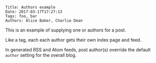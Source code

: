     Title: Authors example
    Date: 2017-03-17T17:27:13
    Tags: foo, bar
    Authors: Alice Baker, Charlie Dean

This is an example of supplying one or authors for a post.

Like a tag, each each author gets their own index page and feed.

In generated RSS and Atom feeds, post author(s) override the default
`author` setting for the overall blog.

